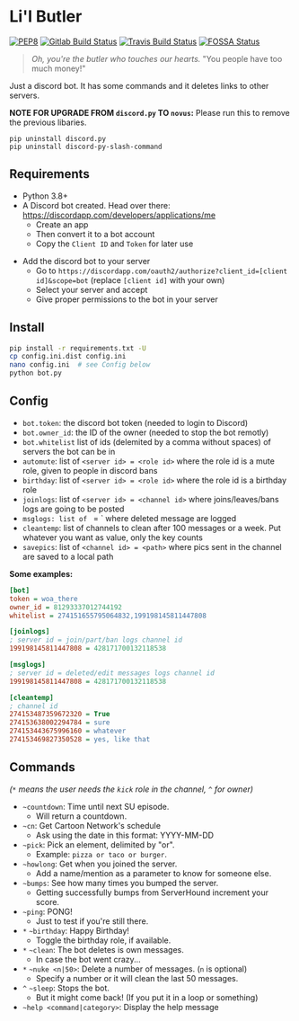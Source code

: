 # Li'l Butler
[![PEP8](https://img.shields.io/badge/code%20style-pep8-green.svg)](https://www.python.org/dev/peps/pep-0008/)
[![Gitlab Build Status](https://gitlab.com/ctoon/sug/lilbutler/badges/master/build.svg)](https://gitlab.com/ctoon/sug/lilbutler/commits/master)
[![Travis Build Status](https://travis-ci.org/sugrocks/lilbutler.svg?branch=master)](https://travis-ci.org/sugrocks/lilbutler)
[![FOSSA Status](https://app.fossa.io/api/projects/git%2Bgitlab.com%2Fctoon%2Fsug%2Flilbutler.svg?type=shield)](https://app.fossa.io/projects/git%2Bgitlab.com%2Fctoon%2Fsug%2Flilbutler?ref=badge_shield)

> _Oh, you're the butler who touches our hearts._
> "You people have too much money!"

Just a discord bot. It has some commands and it deletes links to other servers.


**NOTE FOR UPGRADE FROM `discord.py` TO `novus`:** Please run this to remove the previous libaries.
```
pip uninstall discord.py
pip uninstall discord-py-slash-command
```


## Requirements
- Python 3.8+
- A Discord bot created. Head over there: https://discordapp.com/developers/applications/me
    + Create an app
    + Then convert it to a bot account
    + Copy the `Client ID` and `Token` for later use
+ Add the discord bot to your server
    + Go to `https://discordapp.com/oauth2/authorize?client_id=[client id]&scope=bot` (replace `[client id]` with your own)
    + Select your server and accept
    + Give proper permissions to the bot in your server


## Install

```bash
pip install -r requirements.txt -U
cp config.ini.dist config.ini
nano config.ini  # see Config below
python bot.py
```


## Config
- `bot.token`: the discord bot token (needed to login to Discord)
- `bot.owner_id`: the ID of the owner (needed to stop the bot remotly)
- `bot.whitelist` list of ids (delemited by a comma without spaces) of servers the bot can be in
- `automute`: list of `<server id> = <role id>` where the role id is a mute role, given to people in discord bans
- `birthday`: list of `<server id> = <role id>` where the role id is a birthday role
- `joinlogs`: list of `<server id> = <channel id>` where joins/leaves/bans logs are going to be posted
- `msglogs: list of `<server id> = <channel id>` where deleted message are logged
- `cleantemp`: list of channels to clean after 100 messages or a week. Put whatever you want as value, only the key counts
- `savepics`: list of `<channel id> = <path>` where pics sent in the channel are saved to a local path

**Some examples:**
```ini
[bot]
token = woa_there
owner_id = 81293337012744192
whitelist = 274151655795064832,199198145811447808

[joinlogs]
; server id = join/part/ban logs channel id
199198145811447808 = 428171700132118538

[msglogs]
; server id = deleted/edit messages logs channel id
199198145811447808 = 428171700132118538

[cleantemp]
; channel id
274153487359672320 = True
274153638002294784 = sure
274153443675996160 = whatever
274153469827350528 = yes, like that
```


## Commands
_(`*` means the user needs the `kick` role in the channel, `^` for owner)_

- `~countdown`: Time until next SU episode.
    + Will return a countdown.
- `~cn`: Get Cartoon Network's schedule
    + Ask using the date in this format: YYYY-MM-DD
- `~pick`: Pick an element, delimited by "or".
    + Example: `pizza or taco or burger`.
- `~howlong`: Get when you joined the server.
    + Add a name/mention as a parameter to know for someone else.
- `~bumps`: See how many times you bumped the server.
    + Getting successfully bumps from ServerHound increment your score.
- `~ping`: PONG!
    + Just to test if you're still there.
- `*` `~birthday`: Happy Birthday!
    + Toggle the birthday role, if available.
- `*` `~clean`: The bot deletes is own messages.
    + In case the bot went crazy...
- `*` `~nuke <n|50>`: Delete a number of messages. (`n` is optional)
    + Specify a number or it will clean the last 50 messages.
- `^` `~sleep`: Stops the bot.
    + But it might come back! (If you put it in a loop or something)
- `~help <command|category>`: Display the help message
